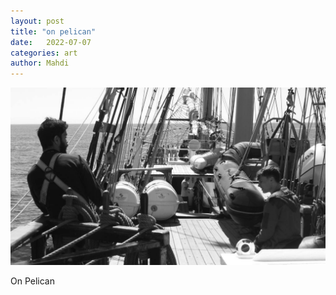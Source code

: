 ```yaml
---
layout: post
title: "on pelican"
date:   2022-07-07
categories: art
author: Mahdi
---
```


![on-pelican](/img/arts/on-pelican.jpeg)

<span class='image-details'>
On Pelican
</span>

